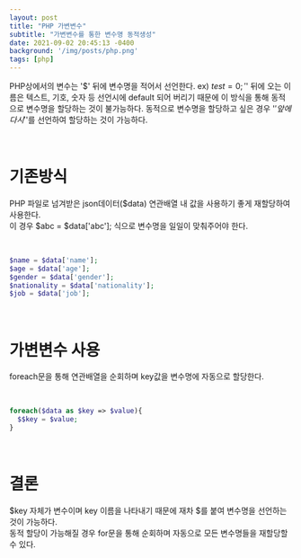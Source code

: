 ```yaml
---
layout: post
title: "PHP 가변변수"
subtitle: "가변변수를 통한 변수명 동적생성"
date: 2021-09-02 20:45:13 -0400
background: '/img/posts/php.png'
tags: [php]
---
```

PHP상에서의 변수는 '$' 뒤에 변수명을 적어서 선언한다.
ex) $test = 0;
'$' 뒤에 오는 이름은 텍스트, 기호, 숫자 등 선언시에 default 되어 버리기 때문에 이 방식을 통해 동적으로 변수명을 할당하는 것이 불가능하다.
동적으로 변수명을 할당하고 싶은 경우 '$'앞에 다시 '$'를 선언하여 할당하는 것이 가능하다.

<br>

# 기존방식

PHP 파일로 넘겨받은 json데이터($data) 연관배열 내 값을 사용하기 좋게 재할당하여 사용한다.     
이 경우 $abc = $data['abc']; 식으로 변수명을 일일이 맞춰주어야 한다.

<br>

``` php
$name = $data['name'];
$age = $data['age'];
$gender = $data['gender'];
$nationality = $data['nationality'];
$job = $data['job'];
```

<br>

# 가변변수 사용

foreach문을 통해 연관배열을 순회하며 key값을 변수명에 자동으로 할당한다.

<br>

``` php
foreach($data as $key => $value){
  $$key = $value;
} 
```

<br>

# 결론
$key 자체가 변수이며 key 이름을 나타내기 때문에 재차 $를 붙여 변수명을 선언하는 것이 가능하다.   
동적 할당이 가능해질 경우 for문을 통해 순회하며 자동으로 모든 변수명들을 재할당할 수 있다.